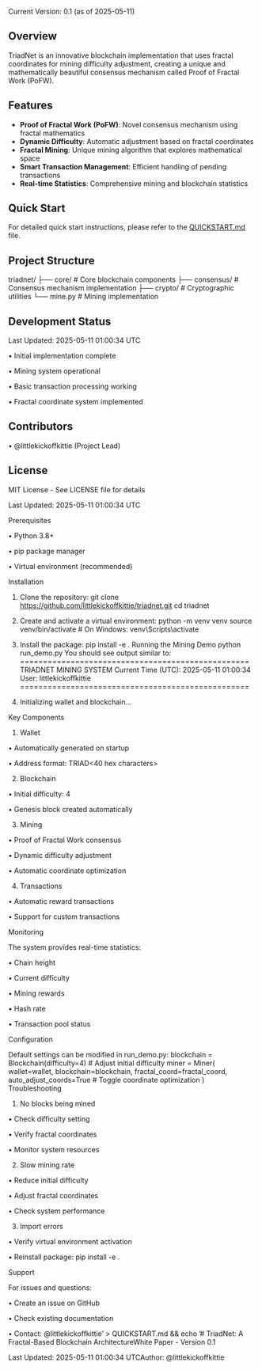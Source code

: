 Current Version: 0.1 (as of 2025-05-11)

## Overview

TriadNet is an innovative blockchain implementation that uses fractal coordinates for mining difficulty adjustment, creating a unique and mathematically beautiful consensus mechanism called Proof of Fractal Work (PoFW).

## Features

- **Proof of Fractal Work (PoFW)**: Novel consensus mechanism using fractal mathematics
- **Dynamic Difficulty**: Automatic adjustment based on fractal coordinates
- **Fractal Mining**: Unique mining algorithm that explores mathematical space
- **Smart Transaction Management**: Efficient handling of pending transactions
- **Real-time Statistics**: Comprehensive mining and blockchain statistics

## Quick Start

For detailed quick start instructions, please refer to the [QUICKSTART.md](QUICKSTART.md) file.

## Project Structure

triadnet/
├── core/           # Core blockchain components
├── consensus/      # Consensus mechanism implementation
├── crypto/        # Cryptographic utilities
└── mine.py        # Mining implementation

## Development Status

Last Updated: 2025-05-11 01:00:34 UTC

• Initial implementation complete

• Mining system operational

• Basic transaction processing working

• Fractal coordinate system implemented

## Contributors

• @littlekickoffkittie (Project Lead)

## License

MIT License - See LICENSE file for details

Last Updated: 2025-05-11 01:00:34 UTC

Prerequisites

• Python 3.8+

• pip package manager

• Virtual environment (recommended)

Installation
1. Clone the repository:
git clone https://github.com/littlekickoffkittie/triadnet.git
cd triadnet
2. Create and activate a virtual environment:
python -m venv venv
source venv/bin/activate  # On Windows: venv\Scripts\activate
3. Install the package:
pip install -e .
Running the Mining Demo
python run_demo.py
You should see output similar to:
==================================================
TRIADNET MINING SYSTEM
Current Time (UTC): 2025-05-11 01:00:34
User: littlekickoffkittie
==================================================

1. Initializing wallet and blockchain...

Key Components

1. Wallet

• Automatically generated on startup

• Address format: TRIAD<40 hex characters>

2. Blockchain

• Initial difficulty: 4

• Genesis block created automatically

3. Mining

• Proof of Fractal Work consensus

• Dynamic difficulty adjustment

• Automatic coordinate optimization

4. Transactions

• Automatic reward transactions

• Support for custom transactions

Monitoring

The system provides real-time statistics:

• Chain height

• Current difficulty

• Mining rewards

• Hash rate

• Transaction pool status

Configuration

Default settings can be modified in run_demo.py:
blockchain = Blockchain(difficulty=4)  # Adjust initial difficulty
miner = Miner(
    wallet=wallet,
    blockchain=blockchain,
    fractal_coord=fractal_coord,
    auto_adjust_coords=True  # Toggle coordinate optimization
)
Troubleshooting

1. No blocks being mined

• Check difficulty setting

• Verify fractal coordinates

• Monitor system resources

2. Slow mining rate

• Reduce initial difficulty

• Adjust fractal coordinates

• Check system performance

3. Import errors

• Verify virtual environment activation

• Reinstall package: pip install -e .

Support

For issues and questions:

• Create an issue on GitHub

• Check existing documentation

• Contact: @littlekickoffkittie’ > QUICKSTART.md && echo ’# TriadNet: A Fractal-Based Blockchain ArchitectureWhite Paper - Version 0.1

Last Updated: 2025-05-11 01:00:34 UTCAuthor: @littlekickoffkittie
